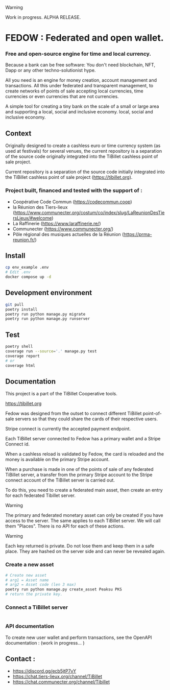 > [!WARNING]  
> Work in progress. ALPHA RELEASE.

# FEDOW : Federated and open wallet.

### Free and open-source engine for time and local currency.

Because a bank can be free software:
You don't need blockchain, NFT, Dapp or any other techno-solutionist hype.

All you need is an engine for money creation, account management and transactions.
All this under federated and transparent management, to create networks of points of sale accepting local currencies,
time currencies or even currencies that are not currencies.

A simple tool for creating a tiny bank on the scale of a small or large area and supporting a local, social and
inclusive economy.
local, social and inclusive economy.

## Context

Originally designed to create a cashless euro or time currency system (as used at festivals) for several venues, the
current repository is a separation of the source code originally integrated into the TiBillet cashless point of sale
project.

Current repository is a separation of the source code initially integrated into the TiBillet cashless point of sale
project (https://tibillet.org).

### Project built, financed and tested with the support of :

- Coopérative Code Commun (https://codecommun.coop)
- la Réunion des Tiers-lieux (https://www.communecter.org/costum/co/index/slug/LaReunionDesTiersLieux/#welcome)
- La Raffinerie (https://www.laraffinerie.re/)
- Communecter (https://www.communecter.org/)
- Pôle régional des musiques actuelles de la Réunion (https://prma-reunion.fr/)

## Install

```bash
cp env_example .env
# Edit .env 
docker compose up -d
```

## Development environment

```bash
git pull
poetry install
poetry run python manage.py migrate
poetry run python manage.py runserver
```

## Test

```bash
poetry shell
coverage run --source='.' manage.py test
coverage report
# or 
coverage html
```

## Documentation

This project is a part of the TiBillet Cooperative tools.

https://tibillet.org

Fedow was designed from the outset to connect different TiBillet point-of-sale servers so that they could share the
cards of their respective users.

Stripe connect is currently the accepted payment endpoint.

Each TiBillet server connected to Fedow has a primary wallet and a Stripe Connect id.

When a cashless reload is validated by Fedow, the card is reloaded and the money is available on the primary Stripe
account.

When a purchase is made in one of the points of sale of any federated TiBillet server, a transfer from the primary
Stripe account to the Stripe connect account of the TiBillet server is carried out.

To do this, you need to create a federated main asset, then create an entry for each federated Tibillet server.

> [!WARNING]  
> The primary and federated monetary asset can only be created if you have access to the server.
> The same applies to each TiBillet server. We will call them "Places".
> There is no API for each of these actions.

> [!WARNING]
> Each key returned is private.
> Do not lose them and keep them in a safe place.
> They are hashed on the server side and can never be revealed again.

### Create a new asset

```bash
# Create new asset
# arg1 = Asset name
# arg2 = Asset code (len 3 max)
poetry run python manage.py create_asset Peaksu PKS
# return the private key.
```

### Connect a TiBillet server

```bash
```

### API documentation

To create new user wallet and perform transactions, see the OpenAPI documentation :
(work in progress... )

## Contact :

- https://discord.gg/ecb5jtP7vY
- https://chat.tiers-lieux.org/channel/TiBillet
- https://chat.communecter.org/channel/Tibillet